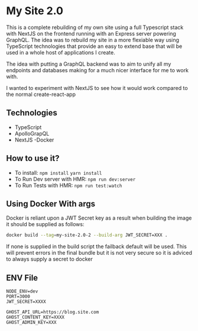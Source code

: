 # My Site 2.0

This is a complete rebuilding of my own site using a full Typescript stack with NextJS on the frontend running with an Express server powering GraphQL. The idea was to rebuild my site in a more flexiable way using TypeScript technologies that provide
an easy to extend base that will be used in a whole host of applications I create.

The idea with putting a GraphQL backend was to aim to unify all my endpoints and databases making for a much nicer interface for me to work with.

I wanted to experiment with NextJS to see how it would work compared to the normal create-react-app

## Technologies

- TypeScript
- ApolloGrapQL
- NextJS
  -Docker

## How to use it?

- To install: `npm install` `yarn install`
- To Run Dev server with HMR: `npm run dev:server`
- To Run Tests with HMR: `npm run test:watch`

## Using Docker With args

Docker is reliant upon a JWT Secret key as a result when building the image it should be supplied as follows:

```bash
docker build --tag=my-site-2.0-2 --build-arg JWT_SECRET=XXX .
```

If none is supplied in the build script the failback default will be used.
This will prevent errors in the final bundle but it is not very secure so it is adviced to always supply a secret to docker

## ENV File

```env
NODE_ENV=dev
PORT=3000
JWT_SECRET=XXXX

GHOST_API_URL=https://blog.site.com
GHOST_CONTENT_KEY=XXXX
GHOST_ADMIN_KEY=XXX
```
